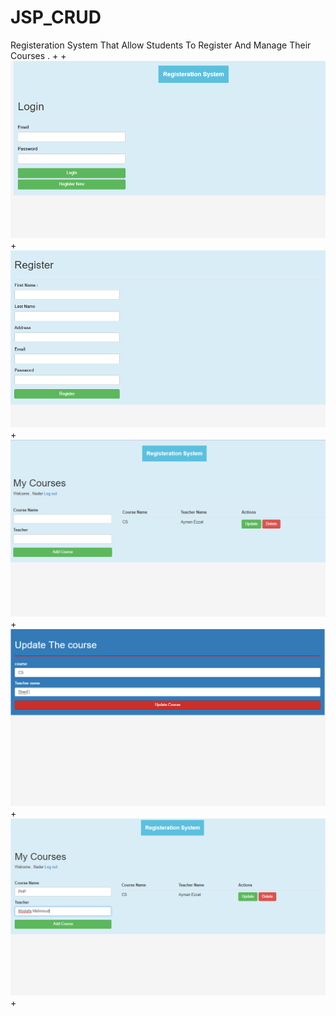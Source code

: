 # JSP_CRUD

Registeration System That Allow Students To Register And Manage Their Courses .
+
+![Preview](Preview/Screenshot%20(1).png)
+![Preview](Preview/Screenshot%20(2).png)
+![Preview](Preview/Screenshot%20(3).png)
+![Preview](Preview/Screenshot%20(4).png)
+![Preview](Preview/Screenshot%20(5).png)
+
